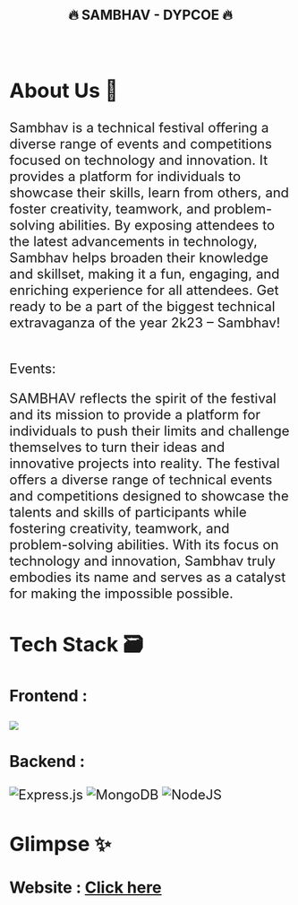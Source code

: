 <h1 align="center"> <font size="5"> <b>🔥 SAMBHAV - DYPCOE 🔥</b></h1>


<!-- [![Issues](https://img.shields.io/github/issues/CPMC-DYPCOE/Website)](#issues)
[![forks](https://img.shields.io/github/forks/CPMC-DYPCOE/Website)](#forks)
![contributions welcome](https://img.shields.io/badge/contributions-welcome-brightgreen.svg?style=flat)
![stars](https://img.shields.io/badge/Stars-%E2%AD%90-blue)
 -->
<!-- PROJECT LOGO -->
<br />
<!-- <div align = "center">
<img src = "client/src/components/Hero/Hero.svg">
  </div> -->




## About Us 🚀

Sambhav is a technical festival offering a diverse range of events and competitions focused on technology and innovation. 
It provides a platform for individuals to showcase their skills, learn from others, and foster creativity, teamwork, 
and problem-solving abilities. By exposing attendees to the latest advancements in technology, Sambhav helps broaden 
their knowledge and skillset, making it a fun, engaging, and enriching experience for all attendees. Get ready to be 
a part of the biggest technical extravaganza of the year 2k23 – Sambhav!

<br>
Events:

SAMBHAV reflects the spirit of the festival and its mission to provide a platform for individuals to push their limits and challenge themselves to turn their ideas and innovative projects into reality. The festival offers a diverse range of technical events and competitions designed to showcase the talents and skills of participants while fostering creativity, teamwork, and problem-solving abilities. With its focus on technology and innovation, Sambhav truly embodies its name and serves as a catalyst for making the impossible possible.

## Tech Stack 🗃

### Frontend :

 <img src="https://img.shields.io/badge/react-black?style=for-the-badge&logo=react.js&logoColor=white">  
 <!-- <img src="https://img.shields.io/badge/tailwindcss-%2338B2AC.svg?style=for-the-badge&logo=tailwind-css&logoColor=white">
 <img src="https://img.shields.io/badge/threejs-black?style=for-the-badge&logo=three.js&logoColor=white"> -->
 
 ### Backend :
 
 ![Express.js](https://img.shields.io/badge/express.js-%23404d59.svg?style=for-the-badge&logo=express&logoColor=%2361DAFB)
 <img alt="MongoDB" src ="https://img.shields.io/badge/MongoDB-4EA94B?style=for-the-badge&logo=mongodb&logoColor=white"/>
 ![NodeJS](https://img.shields.io/badge/node.js-6DA55F?style=for-the-badge&logo=node.js&logoColor=white)
 
## Glimpse ✨

### Website : [Click here](https://sambhav-dypcoe.netlify.app/)
</a>
